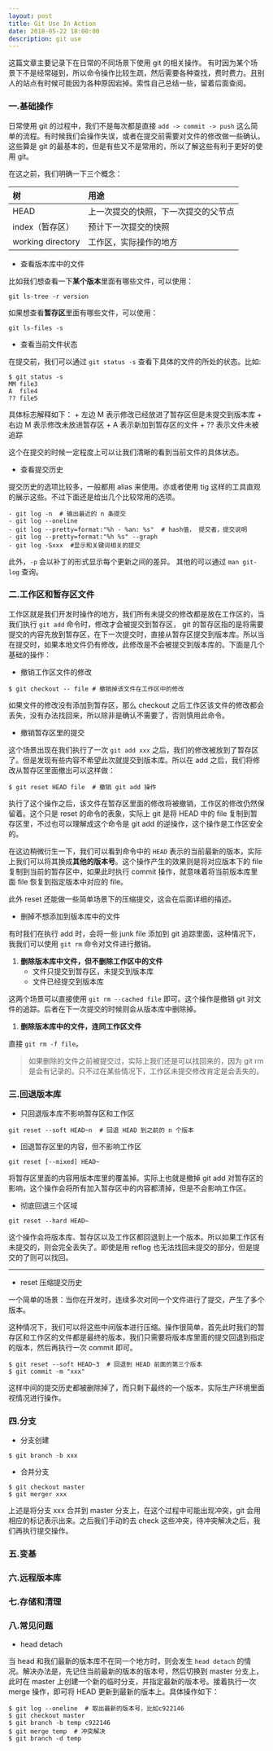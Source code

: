 ```yaml
---
layout: post
title: Git Use In Action
date: 2018-05-22 18:00:00
description: git use
---
```


这篇文章主要记录下在日常的不同场景下使用 git 的相关操作。 有时因为某个场景下不是经常碰到，所以命令操作比较生疏，然后需要各种查找，费时费力。且别人的站点有时候可能因为各种原因宕掉。索性自己总结一些，留着后面查阅。

### 一.基础操作
日常使用 git 的过程中，我们不是每次都是直接 `add -> commit -> push` 这么简单的流程。有时候我们会操作失误，或者在提交前需要对文件的修改做一些确认。这些算是 git 的最基本的，但是有些又不是常用的，所以了解这些有利于更好的使用 git。

在这之前，我们明确一下三个概念：

| 树                | 用途                 |
|:------------------|:--------------------|
| HEAD              | 上一次提交的快照，下一次提交的父节点 |
| index（暂存区）    | 预计下一次提交的快照         |
| working directory | 工作区，实际操作的地方       |

+ 查看版本库中的文件

比如我们想查看一下**某个版本**里面有哪些文件，可以使用：

```shell
git ls-tree -r version
```

如果想查看**暂存区**里面有哪些文件，可以使用：
```shell
git ls-files -s
```

+ 查看当前文件状态

在提交前，我们可以通过 `git status -s` 查看下具体的文件的所处的状态。比如:

```shell
$ git status -s
MM file3
A  file4
?? file5
```
具体标志解释如下：
    + 左边 M 表示修改已经放进了暂存区但是未提交到版本库
    + 右边 M 表示修改未放进暂存区
    + A 表示新加到暂存区的文件
    + ?? 表示文件未被追踪

这个在提交的时候一定程度上可以让我们清晰的看到当前文件的具体状态。

+ 查看提交历史

提交历史的选项比较多，一般都用 alias 来使用。亦或者使用 tig 这样的工具直观的展示这些。不过下面还是给出几个比较常用的选项。

    - git log -n  # 输出最近的 n 条提交
    - git log --oneline 
    - git log --pretty=format:"%h - %an: %s"  # hash值， 提交者，提交说明
    - git log --pretty=format:"%h %s" --graph
    - git log -Sxxx  #显示和关键词相关的提交

此外，`-p` 会以补丁的形式显示每个更新之间的差异。 其他的可以通过 `man git-log` 查询。


### 二.工作区和暂存区文件

工作区就是我们开发时操作的地方，我们所有未提交的修改都是放在工作区的，当我们执行 `git add` 命令时，修改才会被提交到暂存区， git 的暂存区指的是将需要提交的内容先放到暂存区，在下一次提交时，直接从暂存区提交到版本库。所以当在提交时，如果本地文件仍有修改，此修改是不会被提交到版本库的。下面是几个基础的操作：

+ 撤销工作区文件的修改

```shell
$ git checkout -- file # 撤销掉该文件在工作区中的修改
```
如果文件的修改没有添加到暂存区，那么 checkout 之后工作区该文件的修改都会丢失，没有办法找回来，所以除非是确认不需要了，否则慎用此命令。

+ 撤销暂存区里的提交

这个场景出现在我们执行了一次 `git add xxx` 之后，我们的修改被放到了暂存区了。但是发现有些内容不希望此次就提交到版本库。所以在 add 之后，我们将修改从暂存区里面撤出可以这样做：

```shell
$ git reset HEAD file  # 撤销 git add 操作
```
执行了这个操作之后，该文件在暂存区里面的修改将被撤销，工作区的修改仍然保留着。这个只是 reset 的命令的表象，实际上 git 是将 HEAD 中的 file 复制到暂存区里，不过也可以理解成这个命令是 git add 的逆操作，这个操作是工作区安全的。

在这边稍微衍生一下，我们可以看到命令中的 `HEAD` 表示的当前最新的版本，实际上我们可以将其换成**其他的版本号**。这个操作产生的效果则是将对应版本下的 file 复制到当前的暂存区中，如果此时执行 commit 操作，就意味着将当前版本库里面 file 恢复到指定版本中对应的 file。

此外 reset 还能做一些简单场景下的压缩提交，这会在后面详细的描述。

+ 删掉不想添加到版本库中的文件

有时我们在执行 add 时，会将一些 junk file 添加到 git 追踪里面，这种情况下，我我们可以使用 `git rm` 命令对文件进行撤销。

1. **删除版本库中文件，但不删除工作区中的文件**
    + 文件只提交到暂存区，未提交到版本库
    + 文件已经提交到版本库

这两个场景可以直接使用 `git rm --cached file` 即可。这个操作是撤销 git 对文件的追踪。后者在下一次提交的时候则会从版本库中删除掉。

1. **删除版本库中的文件，连同工作区文件**

直接 `git rm -f file`。

> 如果删除的文件之前被提交过，实际上我们还是可以找回来的，因为 git rm 是会有记录的。只不过在某些情况下，工作区未提交修改肯定是会丢失的。

### 三.回退版本库

+ 只回退版本库不影响暂存区和工作区

```shell
git reset --soft HEAD~n  # 回退 HEAD 到之前的 n 个版本
```
+ 回退暂存区里的内容，但不影响工作区

```shell
git reset [--mixed] HEAD~ 
```
将暂存区里面的内容用版本库里的覆盖掉。实际上也就是撤掉 git add 对暂存区的影响，这个操作会将所有加入暂存区中的内容都清掉，但是不会影响工作区。

+ 彻底回退三个区域

```shell
git reset --hard HEAD~
```
这个操作会将版本库、暂存区以及工作区都回退到上一个版本。所以如果工作区有未提交的，则会完全丢失了。即使是用 reflog 也无法找回未提交的部分，但是提交的了则可以找回。

<hr>

+ reset 压缩提交历史

一个简单的场景：当你在开发时，连续多次对同一个文件进行了提交，产生了多个版本。

这种情况下，我们可以将这些中间版本进行压缩。操作很简单，首先此时我们的暂存区和工作区的文件都是最终的版本，我们只需要将版本库里面的提交回退到指定的版本，然后再执行一次 commit 即可。

```shell
$ git reset --soft HEAD~3  # 回退到 HEAD 前面的第三个版本
$ git commit -m "xxx"
```
这样中间的提交历史都被删除掉了，而只剩下最终的一个版本，实际生产环境里面视情况进行操作。

### 四.分支

+ 分支创建

```shell
$ git branch -b xxx
```

+ 合并分支

```shell
$ git checkout master
$ git merger xxx
```

上述是将分支 xxx 合并到 master 分支上，在这个过程中可能出现冲突，git 会用相应的标记表示出来。之后我们手动的去 check 这些冲突，待冲突解决之后，我们再执行提交操作。



### 五.变基

### 六.远程版本库

### 七.存储和清理

### 八.常见问题

+ head detach

当 head 和我们最新的版本库不在同一个地方时，则会发生 `head detach` 的情况。解决办法是，先记住当前最新的版本的版本号，然后切换到 master 分支上，此时在 master 上创建一个新的临时分支，并指定最新的版本号。接着执行一次 merge 操作，即可将 HEAD 更新到最新的版本上。具体操作如下：

```shell
$ git log --oneline  # 取出最新的版本号，比如c922146
$ git checkout master
$ git branch -b temp c922146
$ git merge temp  # 冲突解决
$ git branch -d temp
```

